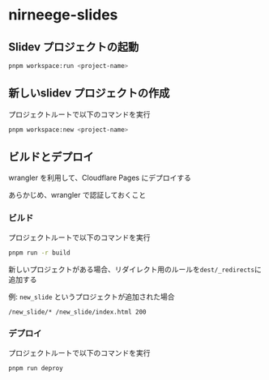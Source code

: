 # nirneege-slides

## Slidev プロジェクトの起動

```bash
pnpm workspace:run <project-name>
```

## 新しいslidev プロジェクトの作成

プロジェクトルートで以下のコマンドを実行

```bash
pnpm workspace:new <project-name>
```

## ビルドとデプロイ

wrangler を利用して、Cloudflare Pages にデプロイする

あらかじめ、wrangler で認証しておくこと

### ビルド

プロジェクトルートで以下のコマンドを実行

```bash
pnpm run -r build
```

新しいプロジェクトがある場合、リダイレクト用のルールを`dest/_redirects`に追加する  

例: `new_slide` というプロジェクトが追加された場合

```plaintext
/new_slide/* /new_slide/index.html 200
```

### デプロイ

プロジェクトルートで以下のコマンドを実行

```bash
pnpm run deproy
```
